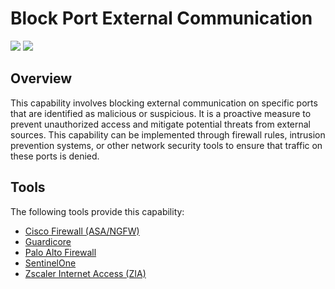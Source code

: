 # Block Port External Communication
![](https://img.shields.io/badge/Phase-Containment_%28P0003%29-blue)&nbsp;![](https://img.shields.io/badge/Category-Network-blue)
## Overview
This capability involves blocking external communication on specific ports that are identified as malicious or suspicious. It is a proactive measure to prevent unauthorized access and mitigate potential threats from external sources. This capability can be implemented through firewall rules, intrusion prevention systems, or other network security tools to ensure that traffic on these ports is denied.

## Tools
The following tools provide this capability:

- [Cisco Firewall (ASA/NGFW)](../tool/cisco-fw/C3107.md)
- [Guardicore](../tool/guardicore/C3107.md)
- [Palo Alto Firewall](../tool/palo-alto-fw/C3107.md)
- [SentinelOne](../tool/sentinelone/C3107.md)
- [Zscaler Internet Access (ZIA)](../tool/zscaler-zia/C3107.md)